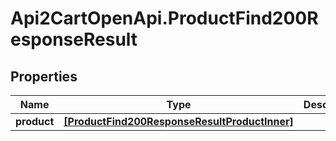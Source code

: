 # Api2CartOpenApi.ProductFind200ResponseResult

## Properties

Name | Type | Description | Notes
------------ | ------------- | ------------- | -------------
**product** | [**[ProductFind200ResponseResultProductInner]**](ProductFind200ResponseResultProductInner.md) |  | [optional] 


